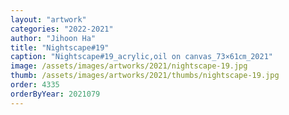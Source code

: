```yaml
---
layout: "artwork"
categories: "2022-2021"
author: "Jihoon Ha"
title: "Nightscape#19"
caption: "Nightscape#19_acrylic,oil on canvas_73×61㎝_2021"
image: /assets/images/artworks/2021/nightscape-19.jpg
thumb: /assets/images/artworks/2021/thumbs/nightscape-19.jpg
order: 4335
orderByYear: 2021079
---
```

